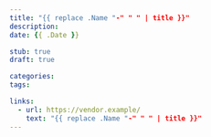 ```yaml
---
title: "{{ replace .Name "-" " " | title }}"
description:
date: {{ .Date }}

stub: true
draft: true

categories:
tags:

links:
  - url: https://vendor.example/
    text: "{{ replace .Name "-" " " | title }}"
---
```

